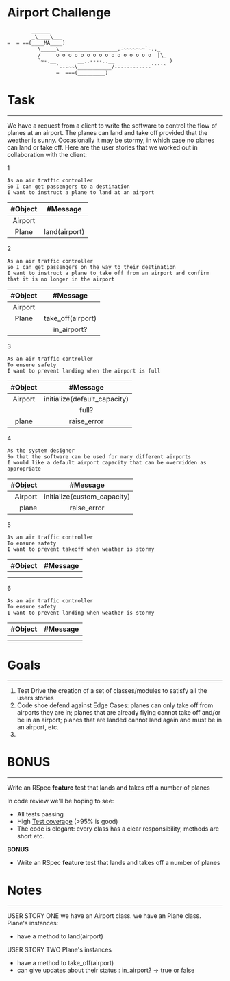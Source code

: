 Airport Challenge
=================

```
        ______
        _\____\___
=  = ==(____MA____)
          \_____\___________________,-~~~~~~~`-.._
          /     o o o o o o o o o o o o o o o o  |\_
          `~-.__       __..----..__                  )
                `---~~\___________/------------`````
                =  ===(_________)

```

# Task
------

We have a request from a client to write the software to control the flow of planes at an airport. The planes can land and take off provided that the weather is sunny. Occasionally it may be stormy, in which case no planes can land or take off.  Here are the user stories that we worked out in collaboration with the client:

1
```
As an air traffic controller
So I can get passengers to a destination
I want to instruct a plane to land at an airport
```
|    #Object    |   #Message    |
|:-------------:|:-------------:|
|    Airport    |               |
|     Plane     | land(airport) |

2
```
As an air traffic controller
So I can get passengers on the way to their destination
I want to instruct a plane to take off from an airport and confirm that it is no longer in the airport
```
|    #Object    |      #Message     |
|:-------------:|:-----------------:|
|    Airport    |                   |
|     Plane     | take_off(airport) |
|               |   in_airport?     |


3
```
As an air traffic controller
To ensure safety
I want to prevent landing when the airport is full
```
|    #Object    |             #Message             |
|:-------------:|:--------------------------------:|
|    Airport    |    initialize(default_capacity)  |
|               |                full?             |
|      plane    |               raise_error        |

4
```
As the system designer
So that the software can be used for many different airports
I would like a default airport capacity that can be overridden as appropriate
```
|   #Object    |               #Message                 |
|-------------:|:--------------------------------------:|
|    Airport   |      initialize(custom_capacity)       |
|    plane     |               raise_error              |


5
```
As an air traffic controller
To ensure safety
I want to prevent takeoff when weather is stormy
```
|    #Object    |   #Message    |
|:-------------:|:-------------:|
|               |               |
|               |               |

6
```
As an air traffic controller
To ensure safety
I want to prevent landing when weather is stormy
```
|    #Object    |   #Message    |
|:-------------:|:-------------:|
|               |               |
|               |               |


# Goals
-------
1) Test Drive the creation of a set of classes/modules to satisfy all the users stories
2) Code shoe defend against Edge Cases: planes can only take off from airports they are in; planes that are already flying cannot take off and/or be in an airport; planes that are landed cannot land again and must be in an airport, etc.
3)

# BONUS
-------
Write an RSpec **feature** test that lands and takes off a number of planes

In code review we'll be hoping to see:

* All tests passing
* High [Test coverage](https://github.com/makersacademy/course/blob/main/pills/test_coverage.md) (>95% is good)
* The code is elegant: every class has a clear responsibility, methods are short etc.

**BONUS**

* Write an RSpec **feature** test that lands and takes off a number of planes

# Notes
-------
USER STORY ONE
we have an Airport class.
we have an Plane class.
Plane's instances:
- have a method to land(airport)

USER STORY TWO
Plane's instances
- have a method to take_off(airport)
- can give updates about their status : in_airport? -> true or false
